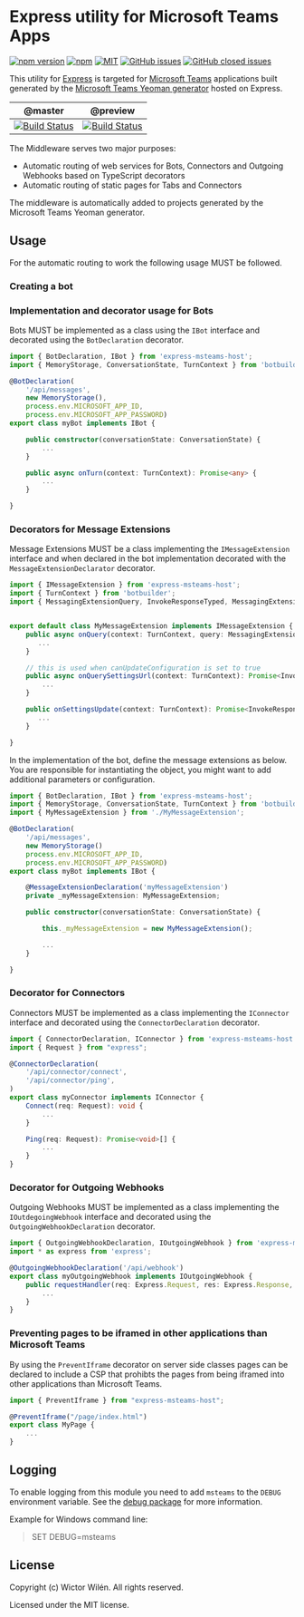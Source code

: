 # Express utility for Microsoft Teams Apps


[![npm version](https://badge.fury.io/js/express-msteams-host.svg)](https://www.npmjs.com/package/express-msteams-host)
[![npm](https://img.shields.io/npm/dt/express-msteams-host.svg)]((https://www.npmjs.com/package/express-msteams-host))
[![MIT](https://img.shields.io/npm/l/express-msteams-host.svg)](https://github.com/wictorwilen/express-msteams-host/blob/master/LICENSE.md)
[![GitHub issues](https://img.shields.io/github/issues/wictorwilen/express-msteams-host.svg)](https://github.com/wictorwilen/express-msteams-host/issues)
[![GitHub closed issues](https://img.shields.io/github/issues-closed/wictorwilen/express-msteams-host.svg)](https://github.com/wictorwilen/express-msteams-host/issues?q=is%3Aissue+is%3Aclosed) 


This utility for [Express](https://expressjs.com/) is targeted for [Microsoft Teams](https://docs.microsoft.com/en-us/microsoftteams/platform/) applications built generated by the [Microsoft Teams Yeoman generator](https://aka.ms/yoteams) hosted on Express.

 | @master | @preview |
 :--------:|:---------:
 [![Build Status](https://travis-ci.org/wictorwilen/express-msteams-host.svg?branch=master)](https://travis-ci.org/wictorwilen/express-msteams-host)|[![Build Status](https://travis-ci.org/wictorwilen/express-msteams-host.svg?branch=preview)](https://travis-ci.org/wictorwilen/express-msteams-host)

The Middleware serves two major purposes:

* Automatic routing of web services for Bots, Connectors and Outgoing Webhooks based on TypeScript decorators
* Automatic routing of static pages for Tabs and Connectors

The middleware is automatically added to projects generated by the Microsoft Teams Yeoman generator.

## Usage

For the automatic routing to work the following usage MUST be followed.

### Creating a bot

### Implementation and decorator usage for Bots

Bots MUST be implemented as a class using the `IBot` interface and decorated using the `BotDeclaration` decorator.

``` TypeScript
import { BotDeclaration, IBot } from 'express-msteams-host';
import { MemoryStorage, ConversationState, TurnContext } from 'botbuilder';

@BotDeclaration(
    '/api/messages',
    new MemoryStorage(),
    process.env.MICROSOFT_APP_ID,
    process.env.MICROSOFT_APP_PASSWORD)
export class myBot implements IBot {

    public constructor(conversationState: ConversationState) {
        ...
    }

    public async onTurn(context: TurnContext): Promise<any> {
        ...
    }

}
```

### Decorators for Message Extensions

Message Extensions MUST be a class implementing the `IMessageExtension` interface and when declared in the bot implementation decorated with the `MessageExtensionDeclarator` decorator.

``` TypeScript
import { IMessageExtension } from 'express-msteams-host';
import { TurnContext } from 'botbuilder';
import { MessagingExtensionQuery, InvokeResponseTyped, MessagingExtensionResponse } from 'botbuilder-teams';


export default class MyMessageExtension implements IMessageExtension {
    public async onQuery(context: TurnContext, query: MessagingExtensionQuery): Promise<InvokeResponseTyped<MessagingExtensionResponse>> {
       ...
    }

    // this is used when canUpdateConfiguration is set to true 
    public async onQuerySettingsUrl(context: TurnContext): Promise<InvokeResponseTyped<{ composeExtension: { type: string, suggestedActions: { actions: Array<{ type: string, title: string, value: string }> } } }>> {
        ...
    }

    public onSettingsUpdate(context: TurnContext): Promise<InvokeResponse> {
       ...
    }

}
```

In the implementation of the bot, define the message extensions as below. You are responsible for instantiating the object, you might want to add additional parameters or configuration.

``` TypeScript
import { BotDeclaration, IBot } from 'express-msteams-host';
import { MemoryStorage, ConversationState, TurnContext } from 'botbuilder';
import { MyMessageExtension } from './MyMessageExtension';

@BotDeclaration(
    '/api/messages',
    new MemoryStorage()
    process.env.MICROSOFT_APP_ID,
    process.env.MICROSOFT_APP_PASSWORD)
export class myBot implements IBot {

    @MessageExtensionDeclaration('myMessageExtension')
    private _myMessageExtension: MyMessageExtension;

    public constructor(conversationState: ConversationState) {

        this._myMessageExtension = new MyMessageExtension();

        ...
    }

}
```

### Decorator for Connectors

Connectors MUST be implemented as a class implementing the `IConnector` interface and decorated using the `ConnectorDeclaration` decorator.

``` TypeScript
import { ConnectorDeclaration, IConnector } from 'express-msteams-host';
import { Request } from "express";

@ConnectorDeclaration(
    '/api/connector/connect',
    '/api/connector/ping',
)
export class myConnector implements IConnector {
    Connect(req: Request): void {
        ...
    }

    Ping(req: Request): Promise<void>[] {
        ...
    }
}
```

### Decorator for Outgoing Webhooks

Outgoing Webhooks MUST be implemented as a class implementing the `IOutdegoingWebhook` interface and decorated using the `OutgoingWebhookDeclaration` decorator.

``` TypeScript
import { OutgoingWebhookDeclaration, IOutgoingWebhook } from 'express-msteams-host';
import * as express from 'express';

@OutgoingWebhookDeclaration('/api/webhook')
export class myOutgoingWebhook implements IOutgoingWebhook {
    public requestHandler(req: Express.Request, res: Express.Response, next: Express.NextFunction): any {
        ...
    }
}
```

### Preventing pages to be iframed in other applications than Microsoft Teams

By using the `PreventIframe` decorator on server side classes pages can be declared to include a CSP that prohibts the pages from being
iframed into other applications than Microsoft Teams.

``` TypeScript
import { PreventIframe } from "express-msteams-host";

@PreventIframe("/page/index.html")
export class MyPage {
    ...
}
```

## Logging

To enable logging from this module you need to add `msteams` to the `DEBUG` environment variable. See the [debug package](https://www.npmjs.com/package/debug) for more information.

Example for Windows command line:

> SET DEBUG=msteams

## License

Copyright (c) Wictor Wilén. All rights reserved.

Licensed under the MIT license.